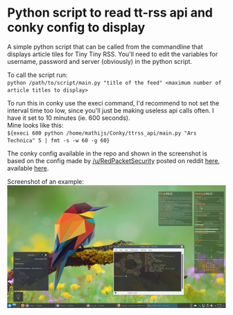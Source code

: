 # Python script to read tt-rss api and conky config to display

A simple python script that can be called from the commandline that displays article tiles for Tiny Tiny RSS.
You'll need to edit the variables for username, password and server (obviously) in the python script.

To call the script run:  
` python /path/to/script/main.py "title of the feed" <maximum number of article titles to display> `

To run this in conky use the execi command, I'd recommend to not set the interval time too low, since you'll just be making useless api calls often. I have it set to 10 minutes (ie. 600 seconds).  
Mine looks like this:  
`${execi 600 python /home/mathijs/Conky/ttrss_api/main.py "Ars Technica" 5 | fmt -s -w 60 -g 60}`

The conky config available in the repo and shown in the screenshot is based on the config made by [/u/RedPacketSecurity](https://www.reddit.com/user/RedPacketSecurity) posted on reddit [here](https://www.reddit.com/r/Conkyporn/comments/5x6gq7/my_conky_config/), available [here](http://pastebin.com/vRiYGWhz).

Screenshot of an example:
![screenshot](https://raw.githubusercontent.com/mvgorcum/tt-rss_feeds_to_conky/master/Screenshot_20170321_013300.png)
